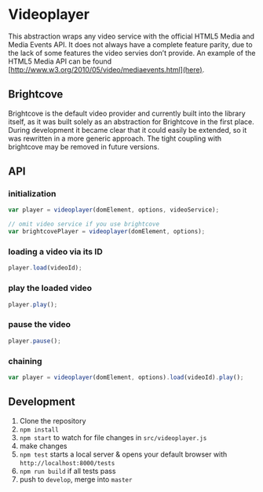 # Videoplayer

This abstraction wraps any video service with the official HTML5 Media and Media Events API. It does not always have a complete feature parity, due to the lack of some features the video servies don’t provide. An example of the HTML5 Media API can be found [http://www.w3.org/2010/05/video/mediaevents.html](here).

## Brightcove

Brightcove is the default video provider and currently built into the library itself, as it was built solely as an abstraction for Brightcove in the first place. During development it became clear that it could easily be extended, so it was rewritten in a more generic approach. The tight coupling with brightcove may be removed in future versions.

## API

### initialization
```js
var player = videoplayer(domElement, options, videoService);

// omit video service if you use brightcove
var brightcovePlayer = videoplayer(domElement, options);
```

### loading a video via its ID
```js
player.load(videoId);
```

### play the loaded video
```js
player.play();
```

### pause the video
```js
player.pause();
```

### chaining
```js
var player = videoplayer(domElement, options).load(videoId).play();
```

## Development

1. Clone the repository
2. `npm install`
3. `npm start` to watch for file changes in `src/videoplayer.js`
4. make changes
5. `npm test` starts a local server & opens your default browser with `http://localhost:8000/tests`
6. `npm run build` if all tests pass
7. push to `develop`, merge into `master`
